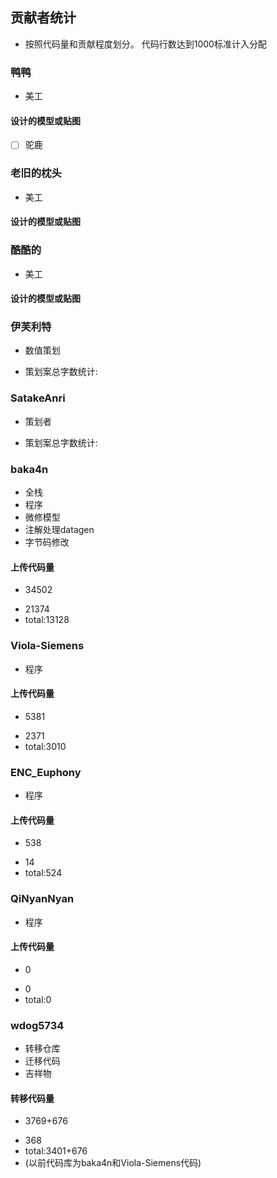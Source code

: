 ## 贡献者统计
- 按照代码量和贡献程度划分。
代码行数达到1000标准计入分配

### 鸭鸭
- 美工
#### 设计的模型或贴图
- [ ] 驼鹿

### 老旧的枕头
- 美工
#### 设计的模型或贴图

### 酷酷的
- 美工
#### 设计的模型或贴图

### 伊芙利特
- 数值策划
+ 策划案总字数统计:

### SatakeAnri
- 策划者
+ 策划案总字数统计: 

### baka4n
- 全栈
- 程序
- 微修模型
- 注解处理datagen
- 字节码修改
#### 上传代码量
+ 34502
- 21374
- total:13128

### Viola-Siemens
- 程序
#### 上传代码量
+ 5381
- 2371
- total:3010

### ENC_Euphony
- 程序
#### 上传代码量
+ 538
- 14
- total:524

### QiNyanNyan
- 程序
#### 上传代码量
+ 0
- 0
- total:0

### wdog5734
- 转移仓库
- 迁移代码
- 吉祥物
#### 转移代码量
+ 3769+676
- 368
- total:3401+676 
- (以前代码库为baka4n和Viola-Siemens代码)